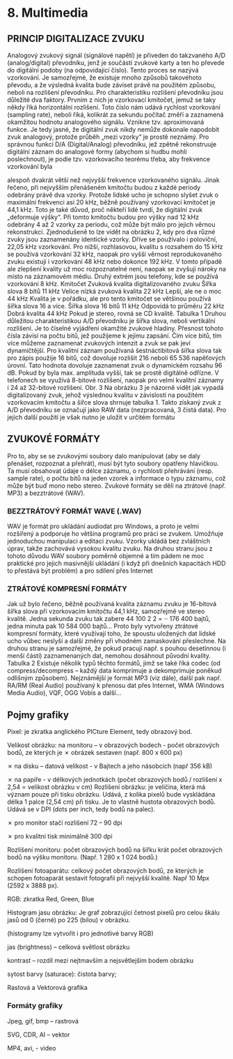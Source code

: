 # 8. Multimedia

## PRINCIP DIGITALIZACE ZVUKU

Analogový zvukový signál (signálové napětí) je přiveden do takzvaného A/D (analog/digital)
převodníku, jenž je součástí zvukové karty a ten ho převede do digitální podoby (na odpovídající číslo).
Tento proces se nazývá vzorkování. Je samozřejmé, že existuje mnoho způsobů takovéhoto převodu, a
že výsledná kvalita bude záviset právě na použitém způsobu, neboli na rozlišení převodníku. Pro
charakteristiku rozlišení převodníku jsou důležité dva faktory. Prvním z nich je vzorkovací kmitočet,
jemuž se taky někdy říká horizontální rozlišení. Toto číslo nám udává rychlost vzorkování (sampling
rate), neboli říká, kolikrát za sekundu počítač změří a zaznamená okamžitou hodnotu analogového
signálu. Vznikne tzv. aproximovaná funkce. Je tedy jasné, že digitální zvuk nikdy nemůže dokonale
napodobit zvuk analogový, protože průběh „mezi vzorky“ je prostě neznámý. Pro správnou funkci D/A
(Digital/Analog) převodníku, jež zpětně rekonstruuje digitální záznam do analogové formy (abychom
si hudbu mohli poslechnout), je podle tzv. vzorkovacího teorému třeba, aby frekvence vzorkování byla


alespoň dvakrát větší než nejvyšší frekvence vzorkovaného signálu. Jinak řečeno, při nejvyšším
přenášeném kmitočtu budou z každé periody odebrány právě dva vzorky. Protože lidské ucho je
schopno slyšet zvuk o maximální frekvenci asi 20 kHz, běžně používaný vzorkovací kmitočet je 44,1
kHz. Toto je také důvod, proč někteří lidé tvrdí, že digitální zvuk „deformuje výšky“. Při tomto
kmitočtu budou pro výšky nad 12 kHz odebrány 4 až 2 vzorky za periodu, což může být málo pro
jejich věrnou rekonstrukci. Zjednodušeně to lze vidět na obrázku 2, kdy pro dva různé zvuky jsou
zaznamenány identické vzorky. Dříve se používalo i poloviční, 22,05 kHz vzorkování. Pro nižší,
rozhlasovou, kvalitu s rozsahem do 15 kHz se používá vzorkování 32 kHz, naopak pro vyšší věrnost
reprodukovaného zvuku existují i vzorkování 48 kHz nebo dokonce 192 kHz. V tomto případě ale
zlepšení kvality už moc rozpoznatelné není, naopak se zvyšují nároky na místo na záznamovém médiu.
Druhý extrém jsou telefony, kde se používá vzorkování 8 kHz. Kmitočet Zvuková kvalita
digitalizovaného zvuku Šířka slova 8 bitů 11 kHz Velice nízká zvuková kvalita 22 kHz Lepší, ale ne o
moc 44 kHz Kvalita je v pořádku, ale pro tento kmitočet se většinou používá šířka slova 16 a více.
Šířka slova 16 bitů 11 kHz Odpovídá to průměru 22 kHz Dobrá kvalita 44 kHz Pokud je stereo, rovná
se CD kvalitě. Tabulka 1 Druhou důležitou charakteristikou A/D převodníku je šířka slova, neboli
vertikální rozlišení. Je to číselné vyjádření okamžité zvukové hladiny. Přesnost tohoto čísla závisí na
počtu bitů, jež použijeme k jejímu zapsání. Čím více bitů, tím více můžeme zaznamenat zvukových
intenzit a zvuk se pak jeví dynamičtější. Pro kvalitní záznam používaná šestnáctibitová šířka slova tak
pro zápis použije 16 bitů, což dovoluje rozlišit 216 neboli 65 536 napěťových úrovní. Tato hodnota
dovoluje zaznamenat zvuk o dynamickém rozsahu 96 dB. Pokud by byla max. amplituda vyšší, tak se
prostě digitálně odřízne. V telefonech se využívá 8-bitové rozlišení, naopak pro velmi kvalitní záznamy
i 24 až 32-bitové rozlišení. Obr. 3 Na obrázku 3 je názorně vidět jak vypadá digitalizovaný zvuk, jehož
výslednou kvalitu v závislosti na použitém vzorkovacím kmitočtu a šířce slova shrnuje tabulka 1. Takto
získaný zvuk z A/D převodníku se označují jako RAW data (nezpracovaná, 3 čistá data). Pro jejich
další použití je však nutno je uložit v určitém formátu

## ZVUKOVÉ FORMÁTY

Pro to, aby se se zvukovými soubory dalo manipulovat (aby se daly přenášet, rozpoznat a přehrát),
musí být tyto soubory opatřeny hlavičkou. Ta musí obsahovat údaje o délce záznamu, o rychlosti
přehrávání (resp. sample rate), o počtu bitů na jeden vzorek a informace o typu záznamu, což může být
buď mono nebo stereo. Zvukové formáty se dělí na ztrátové (např. MP3) a bezztrátové (WAV).

### BEZZTRÁTOVÝ FORMÁT WAVE (.WAV)

WAV je formát pro ukládání audiodat pro Windows, a proto je velmi rozšířený a podporuje ho většina
programů pro práci se zvukem. Umožňuje jednoduchou manipulaci a editaci zvuku. Vzorky ukládá bez
zvláštních úprav, takže zachovává vysokou kvalitu zvuku. Na druhou stranu jsou z tohoto důvodu WAV
soubory poměrně objemné a tím pádem ne moc praktické pro jejich masivnější ukládání (i když při
dnešních kapacitách HDD to přestává být problém) a pro sdílení přes Internet


### ZTRÁTOVÉ KOMPRESNÍ FORMÁTY

Jak už bylo řečeno, běžně používaná kvalita záznamu zvuku je 16-bitová šířka slova při vzorkovacím
kmitočtu 44,1 kHz, samozřejmě ve stereo kvalitě. Jedna sekunda zvuku tak zabere 44 100 2 2 = ⋅⋅
176 400 bajtů, jedna minuta pak 10 584 000 bajtů... Proto byly vytvořeny ztrátové kompresní formáty,
které využívají toho, že spoustu uložených dat lidské ucho vůbec neslyší a další změny při vhodném
zamaskování přeslechne. Na druhou stranu je samozřejmé, že pokud pracují např. s pouhou desetinnou
(i menší částí) zaznamenaných dat, nemohou dosáhnout původní kvality. Tabulka 2 Existuje několik
typů těchto formátů, jimž se také říká codec (od compress/decompress – každý data komprimuje a
dekomprimuje poněkud odlišným způsobem). Nejznámější je formát MP3 (viz dále), další pak např.
RA/RM (Real Audio) používaný k přenosu dat přes Internet, WMA (Windows Media Audio), VQF,
OGG Vobis a další...

## Pojmy grafiky

Pixel: je zkratka anglického PICture Element, tedy obrazový bod.

Velikost obrázku: na monitoru – v obrazových bodech - počet obrazových bodů, ze kterých je ✗
obrázek sestaven (např. 800 x 600 px)

✗ na disku – datová velikost - v Bajtech a jeho násobcích (např 356 kB)

✗ na papíře - v délkových jednotkách (počet obrazových bodů / rozlišení x 2,54 = velikost obrázku v
cm)
Rozlišení obrázku: je veličina, která má význam pouze při tisku obrázku. Udává, z kolika pixelů bude
vyskládána délka 1 palce (2,54 cm) při tisku. Je to vlastně hustota obrazových bodů. Udává se v DPI
(dots per inch, tedy bodů na palec).

✗ pro monitor stačí rozlišení 72 – 90 dpi

✗ pro kvalitní tisk minimálně 300 dpi

Rozlišení monitoru: počet obrazových bodů na šířku krát počet obrazových bodů na výšku monitoru.
(Např. 1 280 x 1 024 bodů.)

Rozlišení fotoaparátu: celkový počet obrazových bodů, ze kterých je schopen fotoaparát sestavit
fotografii při nejvyšší kvalitě. Např 10 Mpx (2592 x 3888 px).

RGB: zkratka Red, Green, Blue

Histogram jasu obrázku: Je graf zobrazující četnost pixelů pro celou škálu jasů od 0 (černé) po 225
(bílou) v obrázku.

(histogramy lze vytvořit i pro jednotlivé barvy RGB)

jas (brightness) – celková světlost obrázku

kontrast – rozdíl mezi nejtmavším a nejsvětlejším bodem obrázku


sytost barvy (saturace): čistota barvy;

Rastová a Vektorová grafika

### Formáty grafiky

Jpeg, gif, bmp – rastrová

SVG, CDR, AI – vektor

MP4, avi, - video
